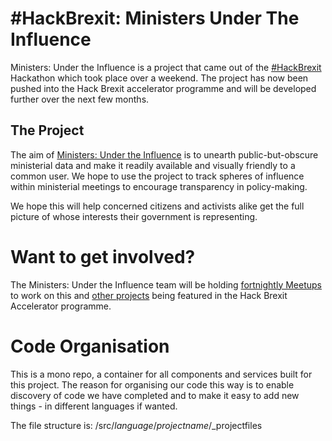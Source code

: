 # \#HackBrexit: Ministers Under The Influence

Ministers: Under the Influence is a project that came out of the [\#HackBrexit](http://hackbrexit.org/) Hackathon which took place over a weekend. The project has now been pushed into the Hack Brexit accelerator programme and will be developed further over the next few months.

## The Project

The aim of [Ministers: Under the Influence](https://www.youtube.com/watch?v=bVbTzTd2ZRs) is to unearth public-but-obscure ministerial data and make it readily available and visually friendly to a common user. We hope to use the project to track spheres of influence within ministerial meetings to encourage transparency in policy-making.

We hope this will help concerned citizens and activists alike get the full picture of whose interests their government is representing.


# Want to get involved?

The Ministers: Under the Influence team will be holding [fortnightly Meetups](http://www.meetup.com/Hack-Brexit/) to work on this and [other projects](https://github.com/HackBrexit/WhatTheFact) being featured in the Hack Brexit Accelerator programme. 


# Code Organisation

This is a mono repo, a container for all components and services built for this project. The reason for organising our code this way is to enable discovery of code we have completed and to make it easy to add new things - in different languages if wanted.

The file structure is:
/src/_language_/_projectname_/_projectfiles
